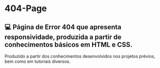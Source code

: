 # 404-Page
<h2>💻 Página de Error 404 que apresenta responsividade, produzida a partir de conhecimentos básicos em HTML e CSS.</h2>
<p>Produzido a partir dos conhecimentos desenvolvidos nos projetos prévios, bem como em tutoriais diversos.</p>
